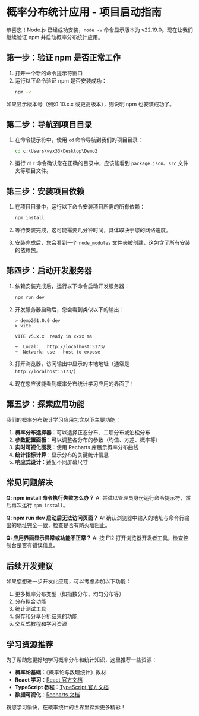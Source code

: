 # 概率分布统计应用 - 项目启动指南

恭喜您！Node.js 已经成功安装，`node -v` 命令显示版本为 v22.19.0。现在让我们继续验证 npm 并启动概率分布统计应用。

## 第一步：验证 npm 是否正常工作

1. 打开一个新的命令提示符窗口
2. 运行以下命令验证 npm 是否安装成功：
   ```cmd
   npm -v
   ```

如果显示版本号（例如 10.x.x 或更高版本），则说明 npm 也安装成功了。

## 第二步：导航到项目目录

1. 在命令提示符中，使用 `cd` 命令导航到我们的项目目录：
   ```cmd
   cd c:\Users\wyx33\Desktop\Demo2
   ```

2. 运行 `dir` 命令确认您在正确的目录中，应该能看到 `package.json`、`src` 文件夹等项目文件。

## 第三步：安装项目依赖

1. 在项目目录中，运行以下命令安装项目所需的所有依赖：
   ```cmd
   npm install
   ```

2. 等待安装完成，这可能需要几分钟时间，具体取决于您的网络速度。

3. 安装完成后，您会看到一个 `node_modules` 文件夹被创建，这包含了所有安装的依赖包。

## 第四步：启动开发服务器

1. 依赖安装完成后，运行以下命令启动开发服务器：
   ```cmd
   npm run dev
   ```

2. 开发服务器启动后，您会看到类似以下的输出：
   ```
   > demo2@1.0.0 dev
   > vite

   VITE v5.x.x  ready in xxxx ms

   ➜  Local:   http://localhost:5173/
   ➜  Network: use --host to expose
   ```

3. 打开浏览器，访问输出中显示的本地地址（通常是 `http://localhost:5173/`）

4. 现在您应该能看到概率分布统计学习应用的界面了！

## 第五步：探索应用功能

我们的概率分布统计学习应用包含以下主要功能：

1. **概率分布选择器**：可以选择正态分布、二项分布或泊松分布
2. **参数配置面板**：可以调整各分布的参数（均值、方差、概率等）
3. **实时可视化图表**：使用 Recharts 库展示概率分布曲线
4. **统计指标计算**：显示分布的关键统计信息
5. **响应式设计**：适配不同屏幕尺寸

## 常见问题解决

**Q: npm install 命令执行失败怎么办？**
A: 尝试以管理员身份运行命令提示符，然后再次运行 `npm install`。

**Q: npm run dev 启动后无法访问页面？**
A: 确认浏览器中输入的地址与命令行输出的地址完全一致，检查是否有防火墙阻止。

**Q: 应用界面显示异常或功能不正常？**
A: 按 F12 打开浏览器开发者工具，检查控制台是否有错误信息。

## 后续开发建议

如果您想进一步开发此应用，可以考虑添加以下功能：

1. 更多概率分布类型（如指数分布、均匀分布等）
2. 分布拟合功能
3. 统计测试工具
4. 保存和分享分析结果的功能
5. 交互式教程和学习资源

## 学习资源推荐

为了帮助您更好地学习概率分布和统计知识，这里推荐一些资源：

- **概率论基础**：《概率论与数理统计》教材
- **React 学习**：[React 官方文档](https://react.dev/)
- **TypeScript 教程**：[TypeScript 官方文档](https://www.typescriptlang.org/)
- **数据可视化**：[Recharts 文档](https://recharts.org/)

祝您学习愉快，在概率统计的世界里探索更多精彩！